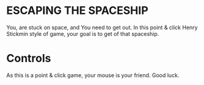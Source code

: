 # ESCAPING THE SPACESHIP
You, are stuck on space, and You need to get out. In this point & click Henry Stickmin style of game, your goal is to get of that spaceship.

# Controls
As this is a point & click game, your mouse is your friend. Good luck.

